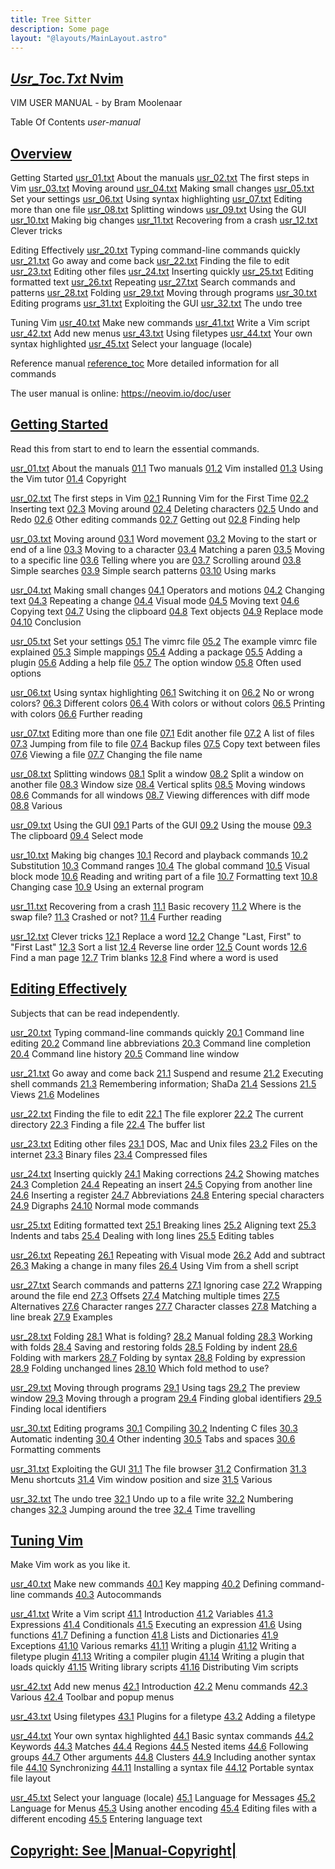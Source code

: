 ```yaml
---
title: Tree Sitter
description: Some page
layout: "@layouts/MainLayout.astro"
---
```



## <a id="" class="section-title" href="#">*Usr_Toc.Txt*	Nvim</a> 

VIM USER MANUAL - by Bram Moolenaar

Table Of Contents			*user-manual*


## <a id="" class="section-title" href="#">Overview</a> 

Getting Started
[usr_01.txt](#usr_01.txt)  About the manuals
[usr_02.txt](#usr_02.txt)  The first steps in Vim
[usr_03.txt](#usr_03.txt)  Moving around
[usr_04.txt](#usr_04.txt)  Making small changes
[usr_05.txt](#usr_05.txt)  Set your settings
[usr_06.txt](#usr_06.txt)  Using syntax highlighting
[usr_07.txt](#usr_07.txt)  Editing more than one file
[usr_08.txt](#usr_08.txt)  Splitting windows
[usr_09.txt](#usr_09.txt)  Using the GUI
[usr_10.txt](#usr_10.txt)  Making big changes
[usr_11.txt](#usr_11.txt)  Recovering from a crash
[usr_12.txt](#usr_12.txt)  Clever tricks

Editing Effectively
[usr_20.txt](#usr_20.txt)  Typing command-line commands quickly
[usr_21.txt](#usr_21.txt)  Go away and come back
[usr_22.txt](#usr_22.txt)  Finding the file to edit
[usr_23.txt](#usr_23.txt)  Editing other files
[usr_24.txt](#usr_24.txt)  Inserting quickly
[usr_25.txt](#usr_25.txt)  Editing formatted text
[usr_26.txt](#usr_26.txt)  Repeating
[usr_27.txt](#usr_27.txt)  Search commands and patterns
[usr_28.txt](#usr_28.txt)  Folding
[usr_29.txt](#usr_29.txt)  Moving through programs
[usr_30.txt](#usr_30.txt)  Editing programs
[usr_31.txt](#usr_31.txt)  Exploiting the GUI
[usr_32.txt](#usr_32.txt)  The undo tree

Tuning Vim
[usr_40.txt](#usr_40.txt)  Make new commands
[usr_41.txt](#usr_41.txt)  Write a Vim script
[usr_42.txt](#usr_42.txt)  Add new menus
[usr_43.txt](#usr_43.txt)  Using filetypes
[usr_44.txt](#usr_44.txt)  Your own syntax highlighted
[usr_45.txt](#usr_45.txt)  Select your language (locale)


Reference manual
[reference_toc](#reference_toc)     More detailed information for all commands

The user manual is online:
https://neovim.io/doc/user


## <a id="" class="section-title" href="#">Getting Started</a> 

Read this from start to end to learn the essential commands.

[usr_01.txt](#usr_01.txt)  About the manuals
[01.1](#01.1)	Two manuals
[01.2](#01.2)	Vim installed
[01.3](#01.3)	Using the Vim tutor
[01.4](#01.4)	Copyright

[usr_02.txt](#usr_02.txt)  The first steps in Vim
[02.1](#02.1)	Running Vim for the First Time
[02.2](#02.2)	Inserting text
[02.3](#02.3)	Moving around
[02.4](#02.4)	Deleting characters
[02.5](#02.5)	Undo and Redo
[02.6](#02.6)	Other editing commands
[02.7](#02.7)	Getting out
[02.8](#02.8)	Finding help

[usr_03.txt](#usr_03.txt)  Moving around
[03.1](#03.1)	Word movement
[03.2](#03.2)	Moving to the start or end of a line
[03.3](#03.3)	Moving to a character
[03.4](#03.4)	Matching a paren
[03.5](#03.5)	Moving to a specific line
[03.6](#03.6)	Telling where you are
[03.7](#03.7)	Scrolling around
[03.8](#03.8)	Simple searches
[03.9](#03.9)	Simple search patterns
[03.10](#03.10)	Using marks

[usr_04.txt](#usr_04.txt)  Making small changes
[04.1](#04.1)	Operators and motions
[04.2](#04.2)	Changing text
[04.3](#04.3)	Repeating a change
[04.4](#04.4)	Visual mode
[04.5](#04.5)	Moving text
[04.6](#04.6)	Copying text
[04.7](#04.7)	Using the clipboard
[04.8](#04.8)	Text objects
[04.9](#04.9)	Replace mode
[04.10](#04.10)	Conclusion

[usr_05.txt](#usr_05.txt)  Set your settings
[05.1](#05.1)	The vimrc file
[05.2](#05.2)	The example vimrc file explained
[05.3](#05.3)	Simple mappings
[05.4](#05.4)	Adding a package
[05.5](#05.5)	Adding a plugin
[05.6](#05.6)	Adding a help file
[05.7](#05.7)	The option window
[05.8](#05.8)	Often used options

[usr_06.txt](#usr_06.txt)  Using syntax highlighting
[06.1](#06.1)	Switching it on
[06.2](#06.2)	No or wrong colors?
[06.3](#06.3)	Different colors
[06.4](#06.4)	With colors or without colors
[06.5](#06.5)	Printing with colors
[06.6](#06.6)	Further reading

[usr_07.txt](#usr_07.txt)  Editing more than one file
[07.1](#07.1)	Edit another file
[07.2](#07.2)	A list of files
[07.3](#07.3)	Jumping from file to file
[07.4](#07.4)	Backup files
[07.5](#07.5)	Copy text between files
[07.6](#07.6)	Viewing a file
[07.7](#07.7)	Changing the file name

[usr_08.txt](#usr_08.txt)  Splitting windows
[08.1](#08.1)	Split a window
[08.2](#08.2)	Split a window on another file
[08.3](#08.3)	Window size
[08.4](#08.4)	Vertical splits
[08.5](#08.5)	Moving windows
[08.6](#08.6)	Commands for all windows
[08.7](#08.7)	Viewing differences with diff mode
[08.8](#08.8)	Various

[usr_09.txt](#usr_09.txt)  Using the GUI
[09.1](#09.1)	Parts of the GUI
[09.2](#09.2)	Using the mouse
[09.3](#09.3)	The clipboard
[09.4](#09.4)	Select mode

[usr_10.txt](#usr_10.txt)  Making big changes
[10.1](#10.1)	Record and playback commands
[10.2](#10.2)	Substitution
[10.3](#10.3)	Command ranges
[10.4](#10.4)	The global command
[10.5](#10.5)	Visual block mode
[10.6](#10.6)	Reading and writing part of a file
[10.7](#10.7)	Formatting text
[10.8](#10.8)	Changing case
[10.9](#10.9)	Using an external program

[usr_11.txt](#usr_11.txt)  Recovering from a crash
[11.1](#11.1)	Basic recovery
[11.2](#11.2)	Where is the swap file?
[11.3](#11.3)	Crashed or not?
[11.4](#11.4)	Further reading

[usr_12.txt](#usr_12.txt)  Clever tricks
[12.1](#12.1)	Replace a word
[12.2](#12.2)	Change "Last, First" to "First Last"
[12.3](#12.3)	Sort a list
[12.4](#12.4)	Reverse line order
[12.5](#12.5)	Count words
[12.6](#12.6)	Find a man page
[12.7](#12.7)	Trim blanks
[12.8](#12.8)	Find where a word is used


## <a id="" class="section-title" href="#">Editing Effectively</a> 

Subjects that can be read independently.

[usr_20.txt](#usr_20.txt)  Typing command-line commands quickly
[20.1](#20.1)	Command line editing
[20.2](#20.2)	Command line abbreviations
[20.3](#20.3)	Command line completion
[20.4](#20.4)	Command line history
[20.5](#20.5)	Command line window

[usr_21.txt](#usr_21.txt)  Go away and come back
[21.1](#21.1)	Suspend and resume
[21.2](#21.2)	Executing shell commands
[21.3](#21.3)	Remembering information; ShaDa
[21.4](#21.4)	Sessions
[21.5](#21.5)	Views
[21.6](#21.6)	Modelines

[usr_22.txt](#usr_22.txt)  Finding the file to edit
[22.1](#22.1)	The file explorer
[22.2](#22.2)	The current directory
[22.3](#22.3)	Finding a file
[22.4](#22.4)	The buffer list

[usr_23.txt](#usr_23.txt)  Editing other files
[23.1](#23.1)	DOS, Mac and Unix files
[23.2](#23.2)	Files on the internet
[23.3](#23.3)	Binary files
[23.4](#23.4)	Compressed files

[usr_24.txt](#usr_24.txt)  Inserting quickly
[24.1](#24.1)	Making corrections
[24.2](#24.2)	Showing matches
[24.3](#24.3)	Completion
[24.4](#24.4)	Repeating an insert
[24.5](#24.5)	Copying from another line
[24.6](#24.6)	Inserting a register
[24.7](#24.7)	Abbreviations
[24.8](#24.8)	Entering special characters
[24.9](#24.9)	Digraphs
[24.10](#24.10)	Normal mode commands

[usr_25.txt](#usr_25.txt)  Editing formatted text
[25.1](#25.1)	Breaking lines
[25.2](#25.2)	Aligning text
[25.3](#25.3)	Indents and tabs
[25.4](#25.4)	Dealing with long lines
[25.5](#25.5)	Editing tables

[usr_26.txt](#usr_26.txt)  Repeating
[26.1](#26.1)	Repeating with Visual mode
[26.2](#26.2)	Add and subtract
[26.3](#26.3)	Making a change in many files
[26.4](#26.4)	Using Vim from a shell script

[usr_27.txt](#usr_27.txt)  Search commands and patterns
[27.1](#27.1)	Ignoring case
[27.2](#27.2)	Wrapping around the file end
[27.3](#27.3)	Offsets
[27.4](#27.4)	Matching multiple times
[27.5](#27.5)	Alternatives
[27.6](#27.6)	Character ranges
[27.7](#27.7)	Character classes
[27.8](#27.8)	Matching a line break
[27.9](#27.9)	Examples

[usr_28.txt](#usr_28.txt)  Folding
[28.1](#28.1)	What is folding?
[28.2](#28.2)	Manual folding
[28.3](#28.3)	Working with folds
[28.4](#28.4)	Saving and restoring folds
[28.5](#28.5)	Folding by indent
[28.6](#28.6)	Folding with markers
[28.7](#28.7)	Folding by syntax
[28.8](#28.8)	Folding by expression
[28.9](#28.9)	Folding unchanged lines
[28.10](#28.10)	Which fold method to use?

[usr_29.txt](#usr_29.txt)  Moving through programs
[29.1](#29.1)	Using tags
[29.2](#29.2)	The preview window
[29.3](#29.3)	Moving through a program
[29.4](#29.4)	Finding global identifiers
[29.5](#29.5)	Finding local identifiers

[usr_30.txt](#usr_30.txt)  Editing programs
[30.1](#30.1)	Compiling
[30.2](#30.2)	Indenting C files
[30.3](#30.3)	Automatic indenting
[30.4](#30.4)	Other indenting
[30.5](#30.5)	Tabs and spaces
[30.6](#30.6)	Formatting comments

[usr_31.txt](#usr_31.txt)  Exploiting the GUI
[31.1](#31.1)	The file browser
[31.2](#31.2)	Confirmation
[31.3](#31.3)	Menu shortcuts
[31.4](#31.4)	Vim window position and size
[31.5](#31.5)	Various

[usr_32.txt](#usr_32.txt)  The undo tree
[32.1](#32.1)	Undo up to a file write
[32.2](#32.2)	Numbering changes
[32.3](#32.3)	Jumping around the tree
[32.4](#32.4)	Time travelling


## <a id="" class="section-title" href="#">Tuning Vim</a> 

Make Vim work as you like it.

[usr_40.txt](#usr_40.txt)  Make new commands
[40.1](#40.1)	Key mapping
[40.2](#40.2)	Defining command-line commands
[40.3](#40.3)	Autocommands

[usr_41.txt](#usr_41.txt)  Write a Vim script
[41.1](#41.1)	Introduction
[41.2](#41.2)	Variables
[41.3](#41.3)	Expressions
[41.4](#41.4)	Conditionals
[41.5](#41.5)	Executing an expression
[41.6](#41.6)	Using functions
[41.7](#41.7)	Defining a function
[41.8](#41.8)	Lists and Dictionaries
[41.9](#41.9)	Exceptions
[41.10](#41.10)	Various remarks
[41.11](#41.11)	Writing a plugin
[41.12](#41.12)	Writing a filetype plugin
[41.13](#41.13)	Writing a compiler plugin
[41.14](#41.14)	Writing a plugin that loads quickly
[41.15](#41.15)	Writing library scripts
[41.16](#41.16)	Distributing Vim scripts

[usr_42.txt](#usr_42.txt)  Add new menus
[42.1](#42.1)	Introduction
[42.2](#42.2)	Menu commands
[42.3](#42.3)	Various
[42.4](#42.4)	Toolbar and popup menus

[usr_43.txt](#usr_43.txt)  Using filetypes
[43.1](#43.1)	Plugins for a filetype
[43.2](#43.2)	Adding a filetype

[usr_44.txt](#usr_44.txt)  Your own syntax highlighted
[44.1](#44.1)	Basic syntax commands
[44.2](#44.2)	Keywords
[44.3](#44.3)	Matches
[44.4](#44.4)	Regions
[44.5](#44.5)	Nested items
[44.6](#44.6)	Following groups
[44.7](#44.7)	Other arguments
[44.8](#44.8)	Clusters
[44.9](#44.9)	Including another syntax file
[44.10](#44.10)	Synchronizing
[44.11](#44.11)	Installing a syntax file
[44.12](#44.12)	Portable syntax file layout

[usr_45.txt](#usr_45.txt)  Select your language (locale)
[45.1](#45.1)	Language for Messages
[45.2](#45.2)	Language for Menus
[45.3](#45.3)	Using another encoding
[45.4](#45.4)	Editing files with a different encoding
[45.5](#45.5)	Entering language text


## <a id="vim:tw&#x3D;78:ts&#x3D;8:noet:ft&#x3D;help:norl:" class="section-title" href="#vim:tw&#x3D;78:ts&#x3D;8:noet:ft&#x3D;help:norl:">Copyright: See |Manual-Copyright|</a> 



